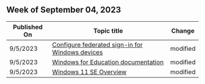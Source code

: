 <!-- This file is generated automatically each week. Changes made to this file will be overwritten.-->



## Week of September 04, 2023


| Published On |Topic title | Change |
|------|------------|--------|
| 9/5/2023 | [Configure federated sign-in for Windows devices](/education/windows/federated-sign-in) | modified |
| 9/5/2023 | [Windows for Education documentation](/education/windows/index) | modified |
| 9/5/2023 | [Windows 11 SE Overview](/education/windows/windows-11-se-overview) | modified |
